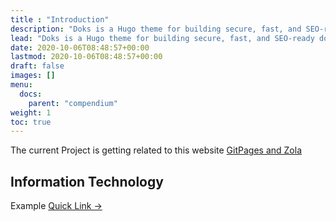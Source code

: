 ```yaml
---
title : "Introduction"
description: "Doks is a Hugo theme for building secure, fast, and SEO-ready documentation websites, which you can easily update and customize."
lead: "Doks is a Hugo theme for building secure, fast, and SEO-ready documentation websites, which you can easily update and customize."
date: 2020-10-06T08:48:57+00:00
lastmod: 2020-10-06T08:48:57+00:00
draft: false
images: []
menu:
  docs:
    parent: "compendium"
weight: 1
toc: true
---
```


The current Project is getting related to this website [GitPages and Zola](../../information_technology/gitpages-and-zola/)

## Information Technology

Example [Quick Link →](../../information_technology/hello-it/)
